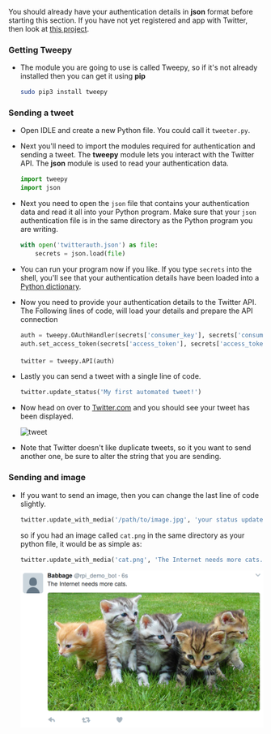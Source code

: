 You should already have your authentication details in **json** format before starting this section. If you have not yet registered and app with Twitter, then look at [this project]().

### Getting Tweepy

- The module you are going to use is called Tweepy, so if it's not already installed then you can get it using **pip**

	```bash
	sudo pip3 install tweepy
	```

### Sending a tweet

- Open IDLE and create a new Python file. You could call it `tweeter.py`.

- Next you'll need to import the modules required for authentication and sending a tweet. The **tweepy** module lets you interact with the Twitter API. The **json** module is used to read your authentication data.

	```python
	import tweepy
	import json
	```

- Next you need to open the `json` file that contains your authentication data and read it all into your Python program. Make sure that your `json` authentication file is in the same directory as the Python program you are writing.

	```python
	with open('twitterauth.json') as file:
		secrets = json.load(file)
	```

- You can run your program now if you like. If you type `secrets` into the shell, you'll see that your authentication details have been loaded into a [Python dictionary](link-to-python-dictionaries-ingredient).

- Now you need to provide your authentication details to the Twitter API. The Following lines of code, will load your details and prepare the API connection

	```python
	auth = tweepy.OAuthHandler(secrets['consumer_key'], secrets['consumer_secret'])
	auth.set_access_token(secrets['access_token'], secrets['access_token_secret'])

	twitter = tweepy.API(auth)
	```

- Lastly you can send a tweet with a single line of code.

	```python
	twitter.update_status('My first automated tweet!')
	```
	
- Now head on over to [Twitter.com](https://twitter.com) and you should see your tweet has been displayed.

	![tweet](images/tweet-png)

- Note that Twitter doesn't like duplicate tweets, so it you want to send another one, be sure to alter the string that you are sending.

### Sending and image

- If you want to send an image, then you can change the last line of code slightly.

	```python
	twitter.update_with_media('/path/to/image.jpg', 'your status update')
	```

	so if you had an image called `cat.png` in the same directory as your python file, it would be as simple as:
	
	```python
	twitter.update_with_media('cat.png', 'The Internet needs more cats.')
	```
	
	![cat tweet](images/tweet2.png)
